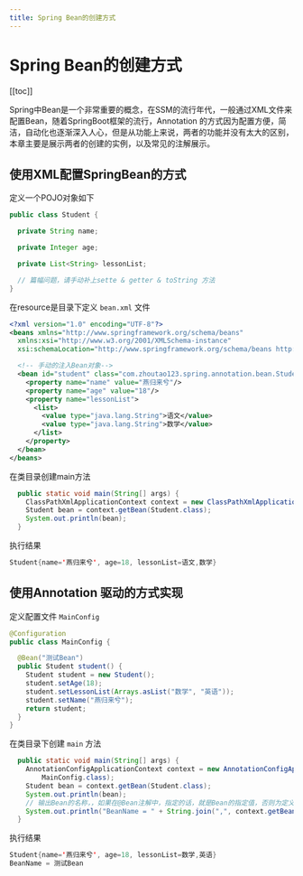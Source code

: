 ```yaml
---
title: Spring Bean的创建方式
---
```


# Spring Bean的创建方式

[[toc]]

Spring中Bean是一个非常重要的概念，在SSM的流行年代，一般通过XML文件来配置Bean，随着SpringBoot框架的流行，Annotation 的方式因为配置方便，简洁，自动化也逐渐深入人心，但是从功能上来说，两者的功能并没有太大的区别，本章主要是展示两者的创建的实例，以及常见的注解展示。


## 使用XML配置SpringBean的方式

定义一个POJO对象如下

```java
public class Student {

  private String name;

  private Integer age;

  private List<String> lessonList;

  // 篇幅问题，请手动补上sette & getter & toString 方法
}
```

在resource是目录下定义 `bean.xml` 文件

```xml
<?xml version="1.0" encoding="UTF-8"?>
<beans xmlns="http://www.springframework.org/schema/beans"
  xmlns:xsi="http://www.w3.org/2001/XMLSchema-instance"
  xsi:schemaLocation="http://www.springframework.org/schema/beans http://www.springframework.org/schema/beans/spring-beans.xsd">

  <!-- 手动的注入Bean对象-->
  <bean id="student" class="com.zhoutao123.spring.annotation.bean.Student">
    <property name="name" value="燕归来兮"/>
    <property name="age" value="18"/>
    <property name="lessonList">
      <list>
        <value type="java.lang.String">语文</value>
        <value type="java.lang.String">数学</value>
      </list>
    </property>
  </bean>
</beans>
```

在类目录创建main方法

```java
  public static void main(String[] args) {
    ClassPathXmlApplicationContext context = new ClassPathXmlApplicationContext("bean.xml");
    Student bean = context.getBean(Student.class);
    System.out.println(bean);
  }
```

执行结果

```java
Student{name='燕归来兮', age=18, lessonList=语文,数学}
```


## 使用Annotation 驱动的方式实现

定义配置文件 `MainConfig`

```java
@Configuration
public class MainConfig {

  @Bean("测试Bean")
  public Student student() {
    Student student = new Student();
    student.setAge(18);
    student.setLessonList(Arrays.asList("数学", "英语"));
    student.setName("燕归来兮");
    return student;
  }
}
```

在类目录下创建 `main` 方法

```java
  public static void main(String[] args) {
    AnnotationConfigApplicationContext context = new AnnotationConfigApplicationContext(
        MainConfig.class);
    Student bean = context.getBean(Student.class);
    System.out.println(bean);
    // 输出Bean的名称，，如果在@Bean注解中，指定的话，就是Bean的指定值，否则为定义Bean的方法名，
    System.out.println("BeanName = " + String.join(",", context.getBeanNamesForType(Student.class)));
  }
```

执行结果

```java
Student{name='燕归来兮', age=18, lessonList=数学,英语}
BeanName = 测试Bean
```


